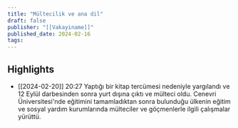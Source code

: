 ```yaml
---
title: "Mültecilik ve ana dil"
draft: false
publisher: "[[Vakayiname]]"
published_date: 2024-02-16
tags:
---
```



## Highlights
* [[2024-02-20]] 20:27  Yaptığı bir kitap tercümesi nedeniyle yargılandı ve 12 Eylül darbesinden sonra yurt dışına çıktı ve mülteci oldu. Cenevri Üniversitesi'nde eğitimini tamamladıktan sonra bulunduğu ülkenin eğitim ve sosyal yardım kurumlarında mülteciler ve göçmenlerle ilgili çalışmalar yürüttü.

